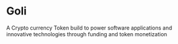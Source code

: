 # Goli
 A Crypto currency Token build to power software applications and innovative technologies through funding and token monetization

